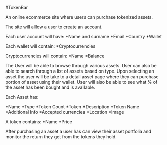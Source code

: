 #TokenBar

An online ecommerce site where users can purchase tokenized assets.

The site will alllow a user to create an account.

Each user account will have:
*Name and surname
*Email 
*Country
*Wallet

Each wallet will contain:
*Cryptocurrencies

Cryptocurrencies will contain:
*Name
*Balance

The User will be able to browse through various assets.
User can also be able to search through a list of assets based on type.
Upon selecting an asset the user will be take to a detail asset page where they can purchase portion of asset using their wallet.
User will also be able to see what % of the asset has been bought and is available.

Each Asset has:

*Name
*Type
*Token Count
*Token
*Description
*Token Name
*Additional Info
*Accepted currencies
*Location
*Image

A token contains:
*Name
*Price

After purchasing an asset a user has can view their asset portfolia and monitor the return they get from the tokens they hold.

